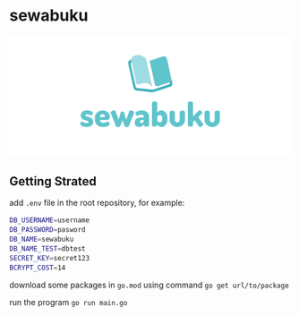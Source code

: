 # sewabuku

![Sewabuku – Lent and Borrow Book API](https://raw.githubusercontent.com/tegarap/sewabuku-doc-assets/main/banner.png)

## Getting Strated

add `.env` file in the root repository, for example:

```sh
DB_USERNAME=username
DB_PASSWORD=pasword
DB_NAME=sewabuku
DB_NAME_TEST=dbtest
SECRET_KEY=secret123
BCRYPT_COST=14
```

download some packages in `go.mod` using command `go get url/to/package`

run the program `go run main.go`
